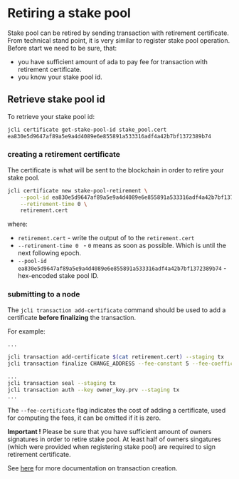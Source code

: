 # Retiring a stake pool

Stake pool can be retired by sending transaction with retirement certificate.
From technical stand point, it is very similar to register stake pool operation.
Before start we need to be sure, that:

* you have sufficient amount of ada to pay fee for transaction with retirement certificate.
* you know your stake pool id.

## Retrieve stake pool id

To retrieve your stake pool id:

```sh
jcli certificate get-stake-pool-id stake_pool.cert
ea830e5d9647af89a5e9a4d4089e6e855891a533316adf4a42b7bf1372389b74
```

### creating a retirement certificate

The certificate is what will be sent to the blockchain in order to retire
your stake pool.

```sh
jcli certificate new stake-pool-retirement \
    --pool-id ea830e5d9647af89a5e9a4d4089e6e855891a533316adf4a42b7bf1372389b74 \
    --retirement-time 0 \
    retirement.cert
```

where:

- `retirement.cert`                                                             - write the output of to the `retirement.cert`
- `--retirement-time 0 `                                                        - `0` means as soon as possible. Which is until the next following epoch.
- `--pool-id ea830e5d9647af89a5e9a4d4089e6e855891a533316adf4a42b7bf1372389b74`  - hex-encoded stake pool ID.

### submitting to a node

The `jcli transaction add-certificate` command should be used to add a certificate **before finalizing** the transaction.

For example:

```sh
...

jcli transaction add-certificate $(cat retirement.cert) --staging tx
jcli transaction finalize CHANGE_ADDRESS --fee-constant 5 --fee-coefficient 2 --fee-certificate 2 --staging tx

...
jcli transaction seal --staging tx
jcli transaction auth --key owner_key.prv --staging tx
...
```

The `--fee-certificate` flag indicates the cost of adding a certificate, used for computing the fees, it can be omitted if it is zero.

**Important !**
Please be sure that you have sufficient amount of owners signatures in order to retire stake pool. At least half of owners singatures (which were provided when registering stake pool) are required to sign retirement certificate.

See [here](../jcli/transaction.md) for more documentation on transaction creation.
